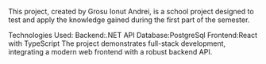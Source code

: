 This project, created by Grosu Ionut Andrei, is a school project designed to test and apply the knowledge gained during the first part of the semester.

Technologies Used:
Backend:.NET API
Database:PostgreSql 
Frontend:React with TypeScript
The project demonstrates full-stack development, integrating a modern web frontend with a robust backend API.
